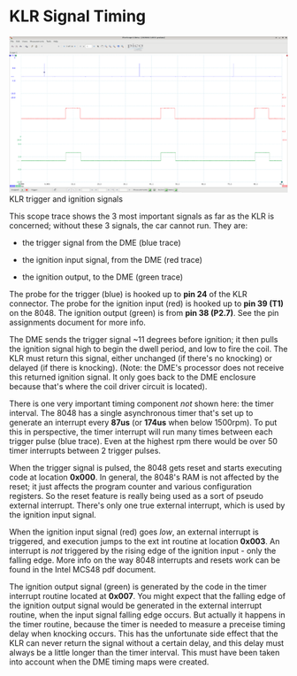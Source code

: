 # KLR Signal Timing

![alt text](images/timing_signals_1.png) KLR trigger and ignition signals

This scope trace shows the 3 most important signals as far as the KLR is concerned; without these 3 signals, the car cannot run. They are:

* the trigger signal from the DME (blue trace)

* the ignition input signal, from the DME (red trace)

* the ignition output, to the DME (green trace)

The probe for the trigger (blue) is hooked up to __pin 24__ of the KLR connector. The probe for the ignition input (red) is hooked up to __pin 39 (T1)__ on the 8048. The ignition output (green) is from __pin 38 (P2.7)__. See the pin assignments document for more info. 

The DME sends the trigger signal ~11 degrees before ignition; it then pulls the ignition signal high to begin the dwell period, and low to fire the coil. The KLR must return this signal, either unchanged (if there's no knocking) or delayed (if there is knocking). (Note: the DME's processor does not receive this returned ignition signal. It only goes back to the DME enclosure because that's where the coil driver circuit is located).

There is one very important timing component *not* shown here: the timer interval. The 8048 has a single asynchronous timer that's set up to  generate an interrupt every __87us__ (or __174us__ when below 1500rpm). To put this in perspective, the timer interrupt will run many times between each trigger pulse (blue trace). Even at the highest rpm there would be over 50 timer interrupts between 2 trigger pulses. 

When the trigger signal is pulsed, the 8048 gets reset and starts executing code at location __0x000__. In general, the 8048's RAM is not affected by the reset; it just affects the program counter and various configuration registers. So the reset feature is really being used as a sort of pseudo external interrupt. There's only one true external interrupt, which is used by the ignition input signal. 

When the ignition input signal (red) goes *low*, an external interrupt is triggered, and execution jumps to the ext int routine at location __0x003__. An interrupt is *not* triggered by the rising edge of the ignition input - only the falling edge.  More info on the way 8048 interrupts and resets work can be found in the Intel MCS48 pdf document. 

The ignition output signal (green) is generated by the code in the timer interrupt routine located at __0x007__. You might expect that the falling edge of the ignition output signal would be generated in the external interrupt routine, when the input signal falling edge occurs. But actually it happens in the timer routine, because the timer is needed to measure a preceise timing delay when knocking occurs. This has the unfortunate side effect that the KLR can never return the signal without a certain delay, and this delay must always be a little longer than the timer interval. This must have been taken into account when the DME timing maps were created.


